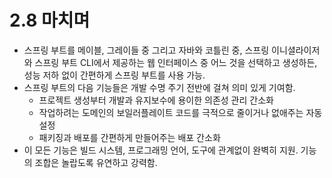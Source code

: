 # 2.8 마치며
- 스프링 부트를 메이블, 그레이들 중 그리고 자바와 코틀린 중, 스프링 이니셜라이저와 스프링 부트 CLI에서 제공하는 웹 인터페이스 중 어느 것을 선택하고 생성하든,
성능 저하 없이 간편하게 스프링 부트를 사용 가능.
- 스프링 부트의 다음 기능들은 개발 수명 주기 전반에 걸쳐 의미 있게 기여함.
  - 프로젝트 생성부터 개발과 유지보수에 용이한 의존성 관리 간소화
  - 작업하려는 도메인의 보일러플레이트 코드를 극적으로 줄이거나 없애주는 자동 설정
  - 패키징과 배포를 간편하게 만들어주는 배포 간소화
- 이 모든 기능은 빌드 시스템, 프로그래밍 언어, 도구에 관계없이 완벽히 지원. 기능의 조합은 놀랍도록 유연하고 강력함.
